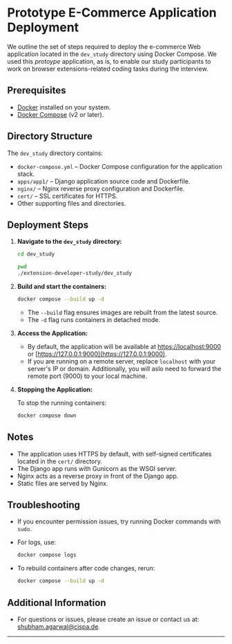 # Prototype E-Commerce Application Deployment

We outline the set of steps required to deploy the e-commerce Web application located in the `dev_study` directory using Docker Compose. We used this _protoype_ application, as is, to enable our study participants to work on browser extensions-related coding tasks during the interview.

## Prerequisites

- [Docker](https://docs.docker.com/get-docker/) installed on your system.
- [Docker Compose](https://docs.docker.com/compose/install/) (v2 or later).

## Directory Structure

The `dev_study` directory contains:

- `docker-compose.yml` – Docker Compose configuration for the application stack.
- `apps/app1/` – Django application source code and Dockerfile.
- `nginx/` – Nginx reverse proxy configuration and Dockerfile.
- `cert/` – SSL certificates for HTTPS.
- Other supporting files and directories.

## Deployment Steps

1. **Navigate to the `dev_study` directory:**

    ```sh
    cd dev_study
    ```

    ```sh
    pwd
    ./extension-developer-study/dev_study
    ```

2. **Build and start the containers:**

    ```sh
    docker compose --build up -d
    ```

    - The `--build` flag ensures images are rebuilt from the latest source.
    - The `-d` flag runs containers in detached mode.

3. **Access the Application:**

    - By default, the application will be available at [https://localhost:9000](https://localhost:9000) or [https://127.0.0.1:9000](https://127.0.0.1:9000).
    - If you are running on a remote server, replace `localhost` with your server's IP or domain. Additionally, you will aslo need to forward the remote port (9000) to your local machine.

4. **Stopping the Application:**

    To stop the running containers:

    ```sh
    docker compose down
    ```

## Notes

- The application uses HTTPS by default, with self-signed certificates located in the `cert/` directory.
- The Django app runs with Gunicorn as the WSGI server.
- Nginx acts as a reverse proxy in front of the Django app.
- Static files are served by Nginx.

## Troubleshooting

- If you encounter permission issues, try running Docker commands with `sudo`.
- For logs, use:

    ```sh
    docker compose logs
    ```

- To rebuild containers after code changes, rerun:

    ```sh
    docker compose --build up -d
    ```

## Additional Information

- For questions or issues, please create an issue or contact us at: shubham.agarwal@cispa.de.

---